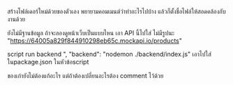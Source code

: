 สร้างโฟล์เดอร์ใหม่ด้วยของตัวเอง พยายามคอมเมนต์ว่าทำอะไรไปบ้าง แล้วก็ตั้งชื่อไฟล์ให้สอดคล้องกับงานด้วย

ยังไม่มีฐานข้อมูล ถ้าจะลองดูหน้าเว็บเป็นแบบไหน เอา API นี้ไปใส่ ไม่มีรูปนะ
"https://64005a829f844910298eb65c.mockapi.io/products"

script run backend ",
    "backend": "nodemon ./backend/index.js" 
    เอาไปใส่ในpackage.json ในหัวข้อscript

ของเก่ายังไม่ต้องแก้อะไร แต่ถ้าต้องเปลี่ยนอะไรต้อง comment ไว้ด้วย
